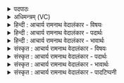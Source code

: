 <details><summary>पदपाठः</summary>

इ꣣त्था꣢। हि। सो꣡मः꣢꣯। इत्। म꣡दः꣢꣯। ब्र꣡ह्म꣢꣯। च꣣का꣡र꣢। व꣡र्ध꣢꣯नम्। श꣡वि꣢꣯ष्ठ। व꣣ज्रिन्। ओ꣡ज꣢꣯सा। पृ꣣थिव्याः꣢। निः। श꣣शाः। अ꣡हि꣢꣯म्। अ꣡र्च꣢꣯न्। अ꣡नु꣢꣯। स्व꣣रा꣡ज्य꣢म्। स्व꣣। रा꣡ज्य꣢꣯म्। ४१०।
</details>

<details><summary>अधिमन्त्रम् (VC)</summary>

- इन्द्रः
- गोतमो राहूगणः
- पङ्क्तिः
- पञ्चमः
- ऐन्द्रं काण्डम्
</details>

<details><summary>हिन्दी : आचार्य रामनाथ वेदालंकार - विषयः</summary>

अगले मन्त्र में शरीर और राष्ट्रभूमि से शत्रु को बाहर निकाल देने का विषय है।
</details>

<details><summary>हिन्दी : आचार्य रामनाथ वेदालंकार - पदार्थः</summary>

पदार्थान्वयभाषाः -  (इत्था हि) सचमुच (सोमः) ब्रह्मानन्दरस अथवा वीररस (इत्) निश्चय ही (मदः) हर्षकारी होता है, उससे (ब्रह्म) जीवात्मा वा राजा (वर्धनम्) उन्नति (चकार) करता है। उससे अनुप्राणित होकर हे (शविष्ठ) बलिष्ठ, (वज्रिन्) दुष्टताओं वा दुष्टों पर वज्र-प्रहार करनेवाले जीवात्मन् वा राजन् ! तू (स्वराज्यम्) स्वराज्य की (अनु अर्चन्) अनुकूल अर्चना करता हुआ (ओजसा) अपने बल द्वारा (पृथिव्याः) शरीर से अर्थात् शरीरवर्ती मन, बुद्धि, प्राण व इन्द्रियों से तथा राष्ट्रभूमि से (अहिम्) दुःसंकल्पादिरूप, पापरूप, रोगादिरूप, लुटेरे-चोर-ठग आदि रूप और शत्रुरूप असुर को (निःशशाः) बाहर निकाल दे ॥२॥ इस मन्त्र में श्लेषालङ्कार है ॥२॥
</details>

<details><summary>हिन्दी : आचार्य रामनाथ वेदालंकार - भावार्थः</summary>

भावार्थभाषाः -  शरीर में आत्मा और राष्ट्र में राजा ब्रह्मानन्द-रस और वीर-रस का पान कर शरीर और राष्ट्र के शत्रुओं को निःशेष करके वाणी के निर्घोष तथा दुन्दुभिघोष के साथ स्वराज्य की अर्चना करें ॥२॥
</details>

<details><summary>संस्कृत : आचार्य रामनाथ वेदालंकार - विषयः</summary>

अथ शरीराद् राष्ट्रभूमेश्च शत्रुं निस्सारयितुमाह।
</details>

<details><summary>संस्कृत : आचार्य रामनाथ वेदालंकार - पदार्थः</summary>

पदार्थान्वयभाषाः -  (इत्था हि) सत्यमेव (सोमः२) ब्रह्मानन्दरसो वीररसो वा (इत्) निश्चयेन (मदः) हर्षकरो भवति, तेन (ब्रह्म३) जीवात्मा राजा वा। संहितायां दीर्घश्छान्दसः। (वर्धनम्) उन्नतिम् (चकार) करोति। तेन अनु प्राणितः सन् हे (शविष्ठ) बलिष्ठ, (वज्रिन्) दुष्टतासु दुष्टेषु वा वज्रप्रहर्तः इन्द्र जीवात्मन् राजन् वा ! त्वम् (स्वराज्यम्) आत्मराज्यम् (अनु अर्चन्) आनुकूल्येन सत्कुर्वन् (ओजसा) बलेन (पृथिव्याः) शरीरात्, शरीरवर्तिभ्यो मनोबुद्धिप्राणेन्द्रियेभ्यः इत्यर्थः, राष्ट्रभूमेश्च। पृ॑थि॒वी शरीर॑म्। अथ० ५।९।७ इति श्रुतेः पृथिवीति शरीरनाम। (अहिम्) दुःसंकल्पादिरूपं, पापरूपं, रोगादिरूपं, लुण्ठकतस्करवञ्चकादिरूपम्, शत्रुरूपं च असुरम् (निःशशाः४) निर्गमय। निस् पूर्वात् शश प्लुतगतौ धातोर्णिजर्थगर्भात् लेटि सिपि रूपम् ॥२॥ ५ अत्र श्लेषालङ्कारः ॥२॥
</details>

<details><summary>संस्कृत : आचार्य रामनाथ वेदालंकार - भावार्थः</summary>

भावार्थभाषाः -  शरीरे जीवात्मा राष्ट्रे च राजा ब्रह्मानन्दरसं वीररसं च पीत्वा शरीरस्य राष्ट्रस्य च शत्रून् निःशेष्य वाङ्निर्घोषेण दुन्दुभिघोषेण च स्वराज्यमर्चताम् ॥२॥
</details>

<details><summary>संस्कृत : आचार्य रामनाथ वेदालंकार - पादटिप्पनी</summary>

टिप्पणी:   १. ऋ० १।८०।१ ‘मदो’ इत्यत्र ‘मदे’ इति पाठः। २. माधवभरतस्वामिसायणाचार्याः ‘सोमे इत्’ इति विच्छिद्य व्याचख्युः। ‘अस्माभिस्तु सोमः इत्’ इति पदपाठोऽनुसृतः। ३. अत्रास्माभिः सामपदपाठोऽनुसृतः। ऋग्वेदीयपदपाठे तु अत्र ‘ब्रह्मा’ इति प्राप्यते। ४. शश प्लुतावित्यस्येदं रूपम् अन्तर्णीतण्यर्थञ्चात्र द्रष्टव्यम्। निर्गमय भूमौ पातयेत्यर्थः—इति वि०। तदेव भरतस्वामिनोऽभिप्रेतम्। ५. ऋग्भाष्ये दयानन्दर्षिर्ऋचमिमां ‘मनुष्याश्चक्रवर्तिराज्यस्य सामग्रीं विधाय पालनं कृत्वा विद्यासुखोन्नतिं कुर्युः’ इति विषये व्याख्यातवान्।
</details>